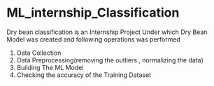 # ML_internship_Classification
Dry bean classification is an 
Internship Project Under which Dry Bean Model was created and following operations was performed
1. Data Collection
2. Data Preprocessing(removing the outliers , normalizing the data)
3. Building The ML Model
4. Checking the accuracy of the Training Dataset

